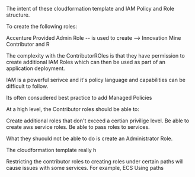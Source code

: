 The intent of these cloudformation template and IAM Policy and Role structure.

To create the following roles:

Accenture Provided Admin Role -- is used to create --> Innovation Mine Contributor and R

The complexity with the ContributorROles is that they have permission to create additional IAM Roles which can then be used as part of an application deployment.

IAM is a powerful serivce and it's policy language and capabilities can be difficult to follow.

Its often consudered best practice to add Managed Policies

At a high level, the Contributor roles should be able to:

Create additional roles that don't exceed a certian privilige level.
Be able to create aws service roles.
Be able to pass roles to services.

What they shuould not be able to do is create an Administrator Role.

The cloudformation template really h

Restricting the contributor roles to creating roles under certain paths will cause issues with some services. For example, ECS Using paths 

